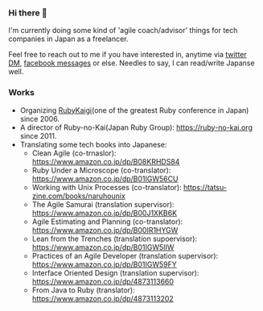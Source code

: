### Hi there 👋

I'm currently doing some kind of 'agile coach/advisor' things for tech companies in Japan as a freelancer.

Feel free to reach out to me if you have interested in, anytime via [twitter DM](https://twitter.com/kakutani), [facebook messages](https://fb.me/kakutani) or else. Needles to say, I can read/write Japanse well.

### Works

* Organizing [RubyKaigi](https://rubykaigi.org)(one of the greatest Ruby conference in Japan) since 2006.
* A director of Ruby-no-Kai(Japan Ruby Group): https://ruby-no-kai.org since 2011.
* Translating some tech books into Japanese: 
  * Clean Agile (co-trnaslor): https://www.amazon.co.jp/dp/B08KRHDS84
  * Ruby Under a Microscope (co-translator): https://www.amazon.co.jp/dp/B01IGW56CU
  * Working with Unix Processes (co-translator): https://tatsu-zine.com/books/naruhounix
  * The Agile Samurai (translation supervisor): https://www.amazon.co.jp/dp/B00J1XKB6K
  * Agile Estimating and Planning (co-translator): https://www.amazon.co.jp/dp/B00IR1HYGW
  * Lean from the Trenches (translation supoervisor): https://www.amazon.co.jp/dp/B01IGW5IIW
  * Practices of an Agile Developer (translation supervisor): https://www.amazon.co.jp/dp/B01IGW59FY
  * Interface Oriented Design (translation supervisor): https://www.amazon.co.jp/dp/4873113660
  * From Java to Ruby (translator): https://www.amazon.co.jp/dp/4873113202

<!--
**kakutani/kakutani** is a ✨ _special_ ✨ repository because its `README.md` (this file) appears on your GitHub profile.

Here are some ideas to get you started:

- 🔭 I’m currently working on ...
- 🌱 I’m currently learning ...
- 👯 I’m looking to collaborate on ...
- 🤔 I’m looking for help with ...
- 💬 Ask me about ...
- 📫 How to reach me: ...
- 😄 Pronouns: ...
- ⚡ Fun fact: ...
-->
